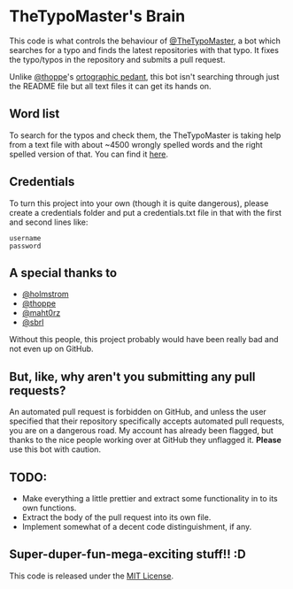 # TheTypoMaster's Brain

This code is what controls the behaviour of [@TheTypoMaster](https://github.com/thetypomaster), a bot which searches for a typo and finds the latest repositories with that typo. It fixes the typo/typos in the repository and submits a pull request.

Unlike [@thoppe](https://github.com/thoppe)'s [ortographic pedant](https://github.com/thoppe/orthographic-pedant), this bot isn't searching through just the README file but all text files it can get its hands on.

## Word list
To search for the typos and check them, the TheTypoMaster is taking help from a text file with about ~4500 wrongly spelled words and the right spelled version of that. You can find it [here](words/words.txt).

## Credentials
To turn this project into your own (though it is quite dangerous), please create a credentials folder and put a credentials.txt file in that with the first and second lines like:

    username
    password

## A special thanks to
* [@holmstrom](https://github.com/holmstrom)
* [@thoppe](https://github.com/thoppe)
* [@maht0rz](https://github.com/maht0rz)
* [@sbrl](https://github.com/sbrl)

Without this people, this project probably would have been really bad and not even up on GitHub.

## But, like, why aren't you submitting any pull requests?
An automated pull request is forbidden on GitHub, and unless the user specified that their repository specifically accepts automated pull requests, you are on a dangerous road. My account has already been flagged, but thanks to the nice people working over at GitHub they unflagged it. **Please** use this bot with caution.

## TODO:
* Make everything a little prettier and extract some functionality in to its own functions.
* Extract the body of the pull request into its own file.
* Implement somewhat of a decent code distinguishment, if any.

## Super-duper-fun-mega-exciting stuff!! :D
This code is released under the [MIT License](LICENSE).
